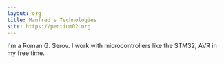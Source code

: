 ```yaml
---
layout: org
title: Manfred's Technologies
site: https://pentium02.org
---
```

I'm a Roman G. Serov. I work with microcontrollers like the STM32, AVR in my free time.
